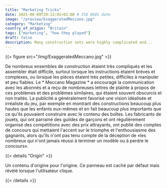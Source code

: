 ```yaml
---
title: "Marketing Tricks"
date: 2025-06-09T20:13:01+02:00 # ISO 8601 date
image: "/preview/ExaggeratedMeccano.jpg"
category: "Marketing"
country_of_origin: "Britain"
tags: ["marketing", "how they played"]
draft: false
description: Many construction sets were highly complicated and...
---
```




{{< figure src="/img/ExaggeratedMeccano.jpg" >}}

De nombreux ensembles de construction étaient très compliqués et les assembler était difficile, surtout lorsque les instructions étaient brèves et complexes, ou lorsque les pièces étaient très petites, difficiles à manipuler et peu fiables. Le * Meccano Magazine * a encouragé la communication avec les abonnés et a reçu de nombreuses lettres de plainte à propos de ces problèmes et des problèmes similaires, qui étaient souvent obscurcis et non traités. La publicité a généralement favorisé une vision idéalisée et irréaliste du jeu, par exemple en montrant des constructions beaucoup plus hautes que les enfants eux-mêmes et en fait beaucoup plus importants que ce qu'ils pouvaient construire avec le contenu des boîtes. Les fabricants de jouets, qui ont parrainé des guildes de garçons et ont régulièrement organisé des compétitions avec des prix attrayants, ont publié des comptes de concours qui mettaient l'accent sur le triomphe et l'enthousiasme des gagnants, alors qu'ils n'ont pas tenu compte de la déception de «les nombreux qui n'ont jamais réussi à terminer un modèle ou à perdre le concours».

{{< details "Origin" >}}

Un contenu d'origine pour l'origine. Ce panneau est caché par défaut mais révélé lorsque l'utilisateur clique.

{{< /details >}}

